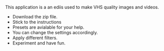 This application is a an ediis used to make VHS quality images and videos.
* Download the zip file.
* Stick to the instructions
* Presets are avialable for your help.
* You can change the settings accordingly.
* Apply different filters.
* Experiment and have fun.
